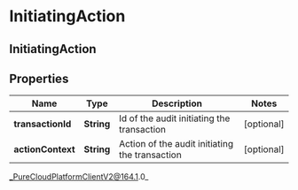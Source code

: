 # InitiatingAction

## InitiatingAction

## Properties

|Name | Type | Description | Notes|
|------------ | ------------- | ------------- | -------------|
| **transactionId** | **String** | Id of the audit initiating the transaction | [optional] |
| **actionContext** | **String** | Action of the audit initiating the transaction | [optional] |



_PureCloudPlatformClientV2@164.1.0_
